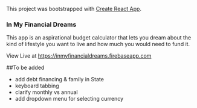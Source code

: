 This project was bootstrapped with [Create React App](https://github.com/facebook/create-react-app).

### In My Financial Dreams

This app is an aspirational budget calculator that lets you dream about the kind of lifestyle you want to live and how much you would need to fund it.

View Live at https://inmyfinancialdreams.firebaseapp.com

##To be added

- add debt financing & family in State
- keyboard tabbing
- clarify monthly vs annual
- add dropdown menu for selecting currency

